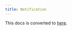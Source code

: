 ```yaml
---
title: Notification
---
```


This docs is converted to [here](../../end-user/workflow/built-in-workflow-defs#notification).